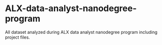 # ALX-data-analyst-nanodegree-program
All dataset analyzed during ALX data analyst nanodegree program including project files.
